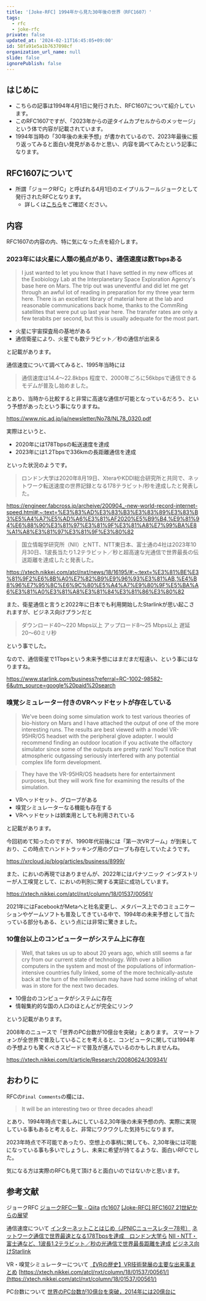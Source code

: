 ```yaml
---
title: '[Joke-RFC] 1994年から見た30年後の世界（RFC1607）'
tags:
  - rfc
  - joke-rfc
private: false
updated_at: '2024-02-11T16:45:05+09:00'
id: 58fa91e5a1b7637098cf
organization_url_name: null
slide: false
ignorePublish: false
---
```

## はじめに

- こちらの記事は1994年4月1日に発行された、RFC1607について紹介しています。
- このRFC1607ですが、「2023年からの逆タイムカプセルからのメッセージ」という体で内容が記載されています。
- 1994年当時の「30年後の未来予想」が書かれているので、2023年最後に振り返ってみると面白い発見があるかと思い、内容を調べてみたという記事になります。

## RFC1607について

- 所謂「ジョークRFC」と呼ばれる4月1日のエイプリルフールジョークとして発行されたRFCとなります。
  - 詳しくは[こちら](https://qiita.com/yoshi389111/items/6ba5966f739ea01c6719)をご確認ください。

## 内容

RFC1607の内容の内、特に気になった点を紹介します。  

### 2023年には火星に人類の拠点があり、通信速度は数Tbpsある

> I just wanted to let you know that I have settled in my new offices at the Exobiology Lab at the Interplanetary Space Exploration Agency's base here on Mars.
The trip out was uneventful and did let me get through an awful lot of reading in preparation for my three year term here.
There is an excellent library of material here at the lab and reasonable communications back home, thanks to the CommRing satellites that were put up last year here.
The transfer rates are only a few terabits per second, but this is usually adequate for the most part.

- 火星に宇宙探査局の基地がある
- 通信衛星により、火星でも数テラビット／秒の通信が出来る

と記載があります。

通信速度について調べてみると、1995年当時には

> 通信速度は14.4～22.8kbps
程度で、2000年ごろに56kbpsで通信できるモデムが普及し始めました。

とあり、当時から比較すると非常に高速な通信が可能となっているだろう、という予想があったという事になりますね。

<https://www.nic.ad.jp/ja/newsletter/No78/NL78_0320.pdf>

実際はというと、

- 2020年には178Tbpsの転送速度を達成
- 2023年には1.2Tbpsで336kmの長距離通信を達成

といった状況のようです。

> ロンドン大学は2020年8月19日、XteraやKDDI総合研究所と共同で、ネットワーク転送速度の世界記録となる178テラビット/秒を達成したと発表した。

<https://engineer.fabcross.jp/archeive/200904_-new-world-record-internet-speed.html#:~:text=%E3%83%AD%E3%83%B3%E3%83%89%E3%83%B3%E5%A4%A7%E5%AD%A6%E3%81%AF2020%E5%B9%B4,%E9%81%94%E6%88%90%E3%81%97%E3%81%9F%E3%81%A8%E7%99%BA%E8%A1%A8%E3%81%97%E3%81%9F%E3%80%82>

> 国立情報学研究所（NII）とNTT、NTT東日本、富士通の4社は2023年10月30日、1波長当たり1.2テラビット／秒と超高速な光通信で世界最長の伝送距離を達成したと発表した。

<https://xtech.nikkei.com/atcl/nxt/news/18/16195/#:~:text=%E3%81%BE%E3%81%9F2%E6%8B%A0%E7%82%B9%E9%96%93%E3%81%AB,%E4%B8%96%E7%95%8C%E6%9C%80%E5%A4%A7%E9%80%9F%E5%BA%A6%E3%81%A0%E3%81%A8%E3%81%84%E3%81%86%E3%80%82>

また、衛星通信と言うと2022年に日本でも利用開始したStarlinkが思い起こされますが、ビジネス向けプランだと

> ダウンロード40〜220 Mbps以上
アップロード8〜25 Mbps以上
遅延20〜60ミリ秒

という事でした。

なので、通信衛星で1Tbpsという未来予想にはまだまだ程遠い、という事にはなりますね。

<https://www.starlink.com/business?referral=RC-1002-98582-6&utm_source=google%20paid%20search>

### 嗅覚シミュレーター付きのVRヘッドセットが存在している

> We've been doing some simulation work to test various theories of bio-history on Mars and I have attached the output of one of the more interesting runs.
The results are best viewed with a model VR-95HR/OS headset with the peripheral glove adapter.
I would recommend finding an outdoor location if you activate the olfactory simulator since some of the outputs are pretty rank!
You'll notice that atmospheric outgassing seriously interfered with any potential complex life form development.

> They have the VR-95HR/OS headsets here for entertainment purposes, but they will work fine for examining the results of the simulation.

- VRヘッドセット、グローブがある
- 嗅覚シミュレーターなる機能も存在する
- VRヘッドセットは娯楽用としても利用されている

と記載があります。

今回初めて知ったのですが、1990年代前後には「第一次VRブーム」が到来しており、この時点でハンドトラッキング用のグローブも存在していたようです。

<https://xrcloud.jp/blog/articles/business/8999/>

また、においの再現ではありませんが、2022年にはパナソニック インダストリーが人工嗅覚として、においの判別に関する実証に成功しています。

<https://xtech.nikkei.com/atcl/nxt/column/18/01537/00561/>

2021年にはFacebookがMetaへと社名変更し、メタバース上でのコミュニケーションやゲームソフトも普及してきている中で、1994年の未来予想として当たっている部分もある、という点には非常に驚きました。

### 10億台以上のコンピューターがシステム上に存在

> Well, that takes us up to about 20 years ago, which still seems a far cry from our current state of technology.
With over a billion computers in the system and most of the populations of information-intensive countries fully linked, some of the more technically-astute back at the turn of the millennium may have had some inkling of what was in store for the next two decades.

- 10億台のコンピュータがシステムに存在
- 情報集約的な国の人口のほとんどが完全にリンク

という記載があります。

2008年のニュースで「世界のPC台数が10億台を突破」とあります。
スマートフォンが全世界で普及していることを考えると、コンピュータに関しては1994年の予想よりも驚くべきスピードで普及が進んでいるのかもしれませんね。

<https://xtech.nikkei.com/it/article/Research/20080624/309341/>

## おわりに

RFCの`Final Comments`の欄には、

> It will be an interesting two or three decades ahead!

とあり、1994年時点で楽しみにしている2,30年後の未来予想の内、実際に実現している事もあると考えると、非常にワクワクした気持ちになります。

2023年時点で不可能であったり、空想上の事柄に関しても、2,30年後には可能になっている事も多いでしょうし、未来に希望が持てるような、面白いRFCでした。

気になる方は実際のRFCも見て頂けると面白いのではないかと思います。

## 参考文献

ジョークRFC
[ジョークRFC一覧 - Qiita](https://qiita.com/yoshi389111/items/6ba5966f739ea01c6719)
[rfc1607](https://www.rfc-editor.org/rfc/rfc1607.txt)
[[Joke-RFC] RFC1607 21世紀からの展望](https://qiita.com/yoshi389111/items/64cb97d5ac3ab5c915f6)

通信速度について
[インターネットことはじめ（JPNICニュースレター78号）](https://www.nic.ad.jp/ja/newsletter/No78/NL78_0320.pdf)
[ネットワーク通信で世界最速となる178Tbpsを達成　ロンドン大学ら](https://engineer.fabcross.jp/archeive/200904_-new-world-record-internet-speed.html#:~:text=%E3%83%AD%E3%83%B3%E3%83%89%E3%83%B3%E5%A4%A7%E5%AD%A6%E3%81%AF2020%E5%B9%B4,%E9%81%94%E6%88%90%E3%81%97%E3%81%9F%E3%81%A8%E7%99%BA%E8%A1%A8%E3%81%97%E3%81%9F%E3%80%82)
[NII・NTT・富士通など、1波長1.2テラビット／秒の光通信で世界最長距離を達成](https://xtech.nikkei.com/atcl/nxt/news/18/16195/#:~:text=%E3%81%BE%E3%81%9F2%E6%8B%A0%E7%82%B9%E9%96%93%E3%81%AB,%E4%B8%96%E7%95%8C%E6%9C%80%E5%A4%A7%E9%80%9F%E5%BA%A6%E3%81%A0%E3%81%A8%E3%81%84%E3%81%86%E3%80%82)
[ビジネス向けStarlink](https://www.starlink.com/business?referral=RC-1002-98582-6&utm_source=google%20paid%20search)

VR・嗅覚シミュレーターについて
[【VRの歴史】VR技術発展の主要な出来事まとめ](https://xrcloud.jp/blog/articles/business/8999/)
[https://xtech.nikkei.com/atcl/nxt/column/18/01537/00561/](https://xtech.nikkei.com/atcl/nxt/column/18/01537/00561/)

PC台数について
[世界のPC台数が10億台を突破，2014年には20億台に](https://xtech.nikkei.com/it/article/Research/20080624/309341/)
